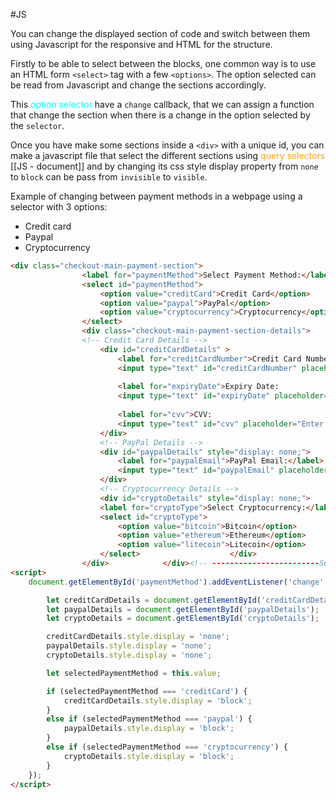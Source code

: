 #JS 

You can change the displayed section of code and switch between them using Javascript for the responsive and HTML for the structure. 

Firstly to be able to select between the blocks, one common way is to use an HTML form `<select>` tag with a few `<options>`. The option selected can be read from Javascript and change the sections accordingly. 

This <span style="color:cyan;">option selector</span> have a `change` callback, that we can assign a function that change the section when there is a change in the option selected by the `selector`. 

Once you have make some sections inside a `<div>` with a unique id, you can make a javascript file that select the different sections using  <span style="color:orange;">query selectors</span> [[JS - document]] and by changing its css style display property from `none` to `block` can be pass from `invisible` to `visible`. 


Example of changing between payment methods in a webpage using a selector with 3 options: 
* Credit card
* Paypal 
* Cryptocurrency

```HTML
<div class="checkout-main-payment-section">  
                <label for="paymentMethod">Select Payment Method:</label>  
                <select id="paymentMethod">  
                    <option value="creditCard">Credit Card</option>  
                    <option value="paypal">PayPal</option>  
                    <option value="cryptocurrency">Cryptocurrency</option>  
                </select>  
                <div class="checkout-main-payment-section-details">  
                <!-- Credit Card Details -->  
                    <div id="creditCardDetails" >  
                        <label for="creditCardNumber">Credit Card Number:   
                        <input type="text" id="creditCardNumber" placeholder="Enter your credit card number" required></label>  
                          
                        <label for="expiryDate">Expiry Date:  
                        <input type="text" id="expiryDate" placeholder="MM/YYYY" maxlength="7" required></label>  
  
                        <label for="cvv">CVV:  
                        <input type="text" id="cvv" placeholder="Enter CVV" maxlength="3" required></label>  
                    </div>  
                    <!-- PayPal Details -->  
                    <div id="paypalDetails" style="display: none;">  
                        <label for="paypalEmail">PayPal Email:</label>  
                        <input type="text" id="paypalEmail" placeholder="Enter your PayPal email">  
                    </div>  
                    <!-- Cryptocurrency Details -->  
                    <div id="cryptoDetails" style="display: none;">  
                    <label for="cryptoType">Select Cryptocurrency:</label>  
                    <select id="cryptoType">  
                        <option value="bitcoin">Bitcoin</option>  
                        <option value="ethereum">Ethereum</option>  
                        <option value="litecoin">Litecoin</option>  
                    </select>                    </div>                    <button id="checkout-button" type="button">Checkout</button>  
                </div>            </div><!-- ------------------------SCRIPTS SECTION ------------------------>  
<script>  
	document.getElementById('paymentMethod').addEventListener('change', function() {  

		let creditCardDetails = document.getElementById('creditCardDetails');  
		let paypalDetails = document.getElementById('paypalDetails');  
		let cryptoDetails = document.getElementById('cryptoDetails');  

		creditCardDetails.style.display = 'none';  
		paypalDetails.style.display = 'none';  
		cryptoDetails.style.display = 'none';  

		let selectedPaymentMethod = this.value;  

		if (selectedPaymentMethod === 'creditCard') {  
			creditCardDetails.style.display = 'block';  
		}  
		else if (selectedPaymentMethod === 'paypal') {  
			paypalDetails.style.display = 'block';  
		}  
		else if (selectedPaymentMethod === 'cryptocurrency') {  
			cryptoDetails.style.display = 'block';  
		}  
	});  
</script>
```